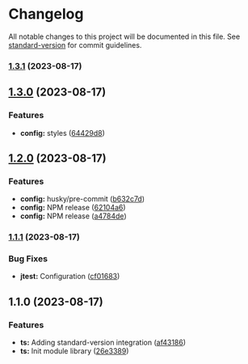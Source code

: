 # Changelog

All notable changes to this project will be documented in this file. See [standard-version](https://github.com/conventional-changelog/standard-version) for commit guidelines.

### [1.3.1](https://github.com/jonmatum/my-react-library/compare/v1.3.0...v1.3.1) (2023-08-17)

## [1.3.0](https://github.com/jonmatum/my-react-library/compare/v1.2.0...v1.3.0) (2023-08-17)


### Features

* **config:** styles ([64429d8](https://github.com/jonmatum/my-react-library/commit/64429d8425699c144d71cfae9ffa9fbd6becfd30))

## [1.2.0](https://github.com/jonmatum/my-react-library/compare/v1.1.1...v1.2.0) (2023-08-17)


### Features

* **config:** husky/pre-commit ([b632c7d](https://github.com/jonmatum/my-react-library/commit/b632c7d7c3fa6c7032cefa687067a985d4006554))
* **config:** NPM release ([62104a6](https://github.com/jonmatum/my-react-library/commit/62104a6e44c7cdfe25f9f2bdde0bfab8da2a782d))
* **config:** NPM release ([a4784de](https://github.com/jonmatum/my-react-library/commit/a4784de80b794acdd7c216b9fb5abf680029f0ed))

### [1.1.1](https://github.com/jonmatum/my-react-library/compare/v1.1.0...v1.1.1) (2023-08-17)


### Bug Fixes

* **jtest:** Configuration ([cf01683](https://github.com/jonmatum/my-react-library/commit/cf0168374c4a3f2d14a9f4e18fa63b51c06cd8d6))

## 1.1.0 (2023-08-17)


### Features

* **ts:** Adding standard-version integration ([af43186](https://github.com/jonmatum/my-react-library/commit/af43186f91ec17322ad03206f3df442ce07a6200))
* **ts:** Init module library ([26e3389](https://github.com/jonmatum/my-react-library/commit/26e3389b88a5bd2cf168f805b4d71122b5dd17a6))
